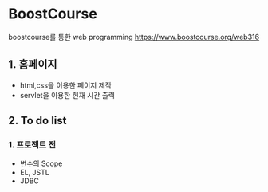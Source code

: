 # BoostCourse
boostcourse를 통한 web programming 
https://www.boostcourse.org/web316

## 1. 홈페이지
  * html,css을 이용한 페이지 제작
  * servlet을 이용한 현재 시간 출력
  
## 2. To do list
 ### 1. 프로젝트 전
  * 변수의 Scope
  * EL, JSTL
  * JDBC
  
